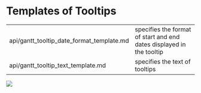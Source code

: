 Templates of Tooltips
=============================
<table class="webixdoc_links">
	<tbody>
    	<tr>
			<td class="webixdoc_links0">api/gantt_tooltip_date_format_template.md</td>
			<td>specifies the format of start and end dates displayed in the tooltip</td>
		</tr>
		<tr>
			<td class="webixdoc_links0">api/gantt_tooltip_text_template.md</td>
			<td>specifies the text of tooltips</td>
		</tr>
</tbody>
</table>

<img src="desktop/templates_06.png"/>